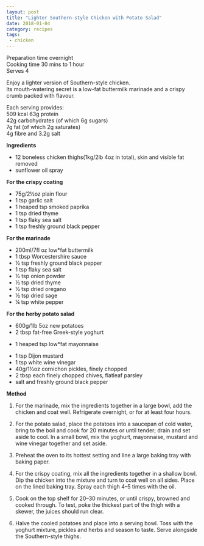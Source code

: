 ```yaml
---
layout: post
title: "Lighter Southern-style Chicken with Potato Salad"
date: 2018-01-04
category: recipes
tags:
 - chicken 
---
```


Preparation time overnight  
Cooking time 30 mins to 1 hour  
Serves 4

Enjoy a lighter version of Southern-style chicken.  
Its mouth-watering secret is a low-fat buttermilk marinade and a crispy crumb packed with
flavour.

Each serving provides:  
509 kcal 
63g protein  
42g carbohydrates (of which 6g sugars)  
7g fat (of which 2g saturates)  
4g fibre and 3.2g salt  

**Ingredients**

   * 12 boneless chicken thighs(1kg/2lb 4oz in total), skin and visible fat removed
   * sunflower oil spray

**For the crispy coating**

   * 75g/2½oz plain flour
   * 1 tsp garlic salt
   * 1 heaped tsp smoked paprika
   * 1 tsp dried thyme
   * 1 tsp flaky sea salt
   * 1 tsp freshly ground black pepper

**For the marinade**

   * 200ml/7fl oz low*fat buttermilk
   * 1 tbsp Worcestershire sauce
   * ½ tsp freshly ground black pepper
   * 1 tsp flaky sea salt
   * ½ tsp onion powder
   * ½ tsp dried thyme
   * ½ tsp dried oregano
   * ½ tsp dried sage
   * ¼ tsp white pepper

**For the herby potato salad**

   * 600g/1lb 5oz new potatoes
   * 2 tbsp fat-free Greek-style yoghurt
   - 1 heaped tsp low*fat mayonnaise
   * 1 tsp Dijon mustard
   * 1 tsp white wine vinegar
   * 40g/1½oz cornichon pickles, finely chopped
   * 2 tbsp each finely chopped chives, flatleaf parsley
   * salt and freshly ground black pepper

**Method**

 1. For the marinade, mix the ingredients together in a large bowl, add the
   chicken and coat well. Refrigerate overnight, or for at least four hours.

 2. For the potato salad, place the potatoes into a saucepan of cold water,
   bring to the boil and cook for 20 minutes or until tender; drain and set
   aside to cool. In a small bowl, mix the yoghurt, mayonnaise, mustard and
   wine vinegar together and set aside.

 3. Preheat the oven to its hottest setting and line a large baking tray
   with baking paper.

 4. For the crispy coating, mix all the ingredients together in a shallow
   bowl. Dip the chicken into the mixture and turn to coat well on all sides.
   Place on the lined baking tray. Spray each thigh 4–5 times with the oil.

 5. Cook on the top shelf for 20–30 minutes, or until crispy, browned and
   cooked through. To test, poke the thickest part of the thigh with a skewer,
   the juices should run clear.

 6. Halve the cooled potatoes and place into a serving bowl. Toss with the
   yoghurt mixture, pickles and herbs and season to taste. Serve alongside the
   Southern-style thighs.
